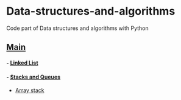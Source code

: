# Data-structures-and-algorithms
Code part of Data structures and algorithms with Python

## [Main](https://github.com/firdavsxon/data-structure-and-algorithms/blob/master/main.py "Main practice menu")

#### - [Linked List](https://github.com/firdavsxon/data-structure-and-algorithms/tree/master/LinkedList)
    
#### - [Stacks and Queues](https://github.com/firdavsxon/data-structure-and-algorithms/tree/master/Stack_and_Queues "Stacks and Queues with Pyhton")

* [Array stack](https://github.com/firdavsxon/data-structure-and-algorithms/blob/master/Stack_and_Queues/stack_array.py "Stack implementation with arrays")

        
